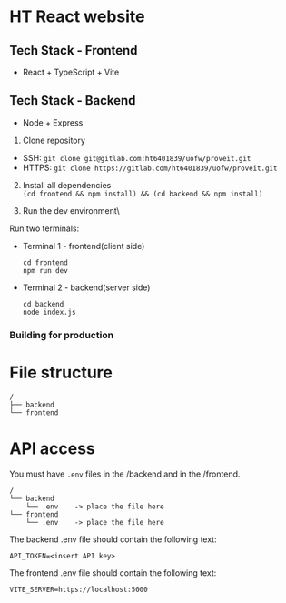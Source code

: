 # HT React website

## Tech Stack - Frontend
- React + TypeScript + Vite

## Tech Stack - Backend
- Node + Express

1.  Clone repository

- SSH: `git clone git@gitlab.com:ht6401839/uofw/proveit.git`
- HTTPS: `git clone https://gitlab.com/ht6401839/uofw/proveit.git`

2. Install all dependencies\
    `(cd frontend && npm install) && (cd backend && npm install)`

3. Run the dev environment\

Run two terminals:

- Terminal 1 - frontend(client side)

    ```
    cd frontend
    npm run dev
    ```

-  Terminal 2 - backend(server side)
    ```
    cd backend
    node index.js
    ```

### Building for production


# File structure

```
/
├── backend
└── frontend
```

# API access

You must have `.env` files in the /backend and in the /frontend.

```
/
└── backend
    └── .env    -> place the file here
└── frontend
    └── .env    -> place the file here
```

The backend .env file should contain the following text:

```
API_TOKEN=<insert API key>
```
The frontend .env file should contain the following text:

```
VITE_SERVER=https://localhost:5000
```
